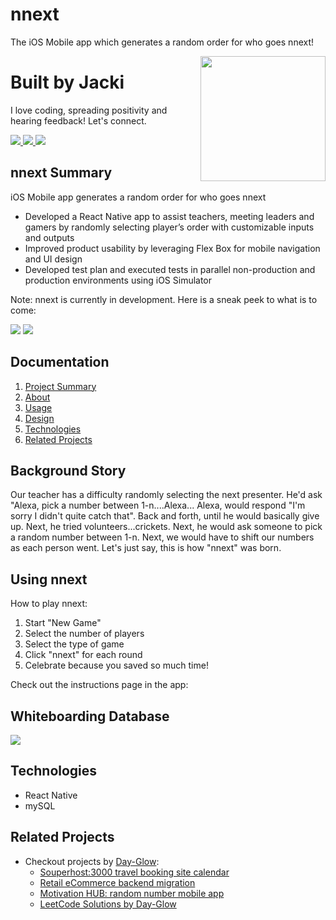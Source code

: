 # nnext
The iOS Mobile app which generates a random order for who goes nnext!

<a href="https://www.github.com/day-glow" target="_blank">
  <img align='right' src="https://media.giphy.com/media/bcKmIWkUMCjVm/giphy.gif" width='200"'/>
</a>

# Built by Jacki
I love coding, spreading positivity and hearing feedback! Let's connect.

<!-- LinkedIn -->
<a href="https://www.linkedin.com/in/jacki-yanamura/" target="_blank">
  <img src="https://img.shields.io/badge/-Jacki%20Yanamura-blue?style=for-the-badge&logo=Linkedin&logoColor=white"/>
</a>
<!-- Github -->
<a href="https://www.github.com/day-glow">
  <img src="https://img.shields.io/badge/DayGlow-black?style=for-the-badge&logo=github&logoColor=white"/>
</a>
<!-- Email -->
<a href="mailto:jacki.yanamura@gmail.com">
  <img src="https://img.shields.io/badge/EMAIL-jacki.yanamura%40gmail.com-1152ba?style=for-the-badge"/>
</a>

## nnext Summary
iOS Mobile app generates a random order for who goes nnext
* Developed a React Native app to assist teachers, meeting leaders and gamers by randomly selecting player’s order with customizable inputs and outputs
* Improved product usability by leveraging Flex Box for mobile navigation and UI design
* Developed test plan and executed tests in parallel non-production and production environments using  iOS Simulator

Note: nnext is currently in development. Here is a sneak peek to what is to come:

![](./img/mHUB_1.png)
![](./img/mHUB_2.png)

## Documentation
1. [Project Summary](#nnext-Summary)
1. [About](#Background-Story)
1. [Usage](#Using-nnext)
1. [Design](#Whiteboarding-Database)
1. [Technologies](#Technologies)
1. [Related Projects](#Related-Projects)

## Background Story
Our teacher has a difficulty randomly selecting the next presenter. He'd ask "Alexa, pick a number between 1-n....Alexa...
Alexa, would respond "I'm sorry I didn't quite catch that".
Back and forth, until he would basically give up.
Next, he tried volunteers...crickets.
Next, he would ask someone to pick a random number between 1-n. Next, we would have to shift our numbers as each person went.
Let's just say, this is how "nnext" was born.

## Using nnext
How to play nnext:
1. Start "New Game"
2. Select the number of players
3. Select the type of game
4. Click "nnext" for each round
5. Celebrate because you saved so much time!

Check out the instructions page in the app:


## Whiteboarding Database
![](./img/mHUB_whiteboarding.jpg)

## Technologies
* React Native
* mySQL

## Related Projects
* Checkout projects by [Day-Glow](https://github.com/day-glow):
  - [Souperhost:3000 travel booking site calendar](https://github.com/souperhost-3000/service-day-glow)
  - [Retail eCommerce backend migration](https://github.com/The-10-000-RPS-Club/service-jacki)
  - [Motivation HUB: random number mobile app](https://github.com/day-glow/MVP)
  - [LeetCode Solutions by Day-Glow](https://github.com/day-glow/Leet-Code)
